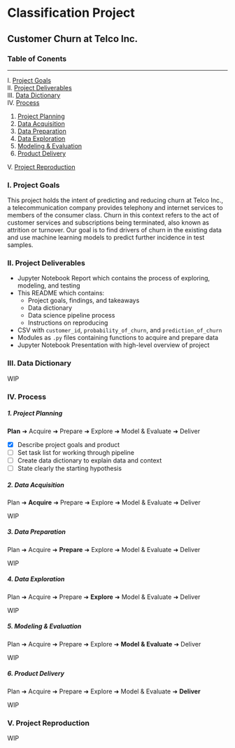 # Classification Project


## Customer Churn at Telco Inc.

### Table of Conents
---

I.   [ Project Goals         ](#i-project-goals)<br>
II.  [ Project Deliverables  ](#ii-project-deliverables)<br>
III. [ Data Dictionary       ](#iii-data-dictionary)<br>
IV.  [ Process               ](#iv-process)

  1. [ Project Planning      ](#1-project-planning)
  2. [ Data Acquisition      ](#2-data-acquisition)
  3. [ Data Preparation      ](#3-data-preparation)
  4. [ Data Exploration      ](#4-data-exploration)
  5. [ Modeling & Evaluation ](#5-modeling--evaluation)
  6. [ Product Delivery      ](#6-product-delivery)

V.   [ Project Reproduction  ](#v-project-reproduction)

### I. Project Goals

This project holds the intent of predicting and reducing churn at Telco Inc., a telecommunication company provides telephony and internet services to members of the consumer class. Churn in this context refers to the act of customer services and subscriptions being terminated, also known as attrition or turnover. Our goal is to find drivers of churn in the existing data and use machine learning models to predict further incidence in test samples.

### II. Project Deliverables

- Jupyter Notebook Report which contains the process of exploring, modeling, and testing
- This README which contains:
  + Project goals, findings, and takeaways
  + Data dictionary
  + Data science pipeline process
  + Instructions on reproducing
- CSV with `customer_id`, `probability_of_churn`, and `prediction_of_churn`
- Modules as `.py` files containing functions to acquire and prepare data
- Jupyter Notebook Presentation with high-level overview of project

### III. Data Dictionary

WIP

### IV. Process

##### 1. Project Planning
**Plan** ➜ Acquire ➜ Prepare ➜ Explore ➜ Model & Evaluate ➜ Deliver

- [x] Describe project goals and product
- [ ] Set task list for working through pipeline
- [ ] Create data dictionary to explain data and context
- [ ] State clearly the starting hypothesis

##### 2. Data Acquisition
Plan ➜ **Acquire** ➜ Prepare ➜ Explore ➜ Model & Evaluate ➜ Deliver <br>

WIP

##### 3. Data Preparation
Plan ➜ Acquire ➜ **Prepare** ➜ Explore ➜ Model & Evaluate ➜ Deliver

WIP

##### 4. Data Exploration
Plan ➜ Acquire ➜ Prepare ➜ **Explore** ➜ Model & Evaluate ➜ Deliver

WIP

##### 5. Modeling & Evaluation
Plan ➜ Acquire ➜ Prepare ➜ Explore ➜ **Model & Evaluate** ➜ Deliver

WIP

##### 6. Product Delivery
Plan ➜ Acquire ➜ Prepare ➜ Explore ➜ Model & Evaluate ➜ **Deliver**

WIP

### V. Project Reproduction

WIP